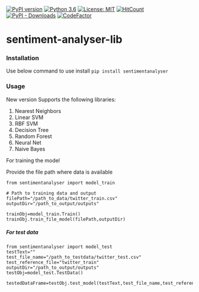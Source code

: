 [![PyPI version](https://badge.fury.io/py/sentimentanalyser.svg)](https://badge.fury.io/py/sentimentanalyser)
[![Python 3.6](https://img.shields.io/badge/python-3.6-blue.svg)](https://www.python.org/downloads/release/python-360/)
[![License: MIT](https://img.shields.io/badge/License-MIT-yellow.svg)](https://opensource.org/licenses/MIT)
[![HitCount](http://hits.dwyl.io/ashhadulislam/sentiment-analyser-lib.svg)](http://hits.dwyl.io/ashhadulislam/sentiment-analyser-lib)
[![PyPI - Downloads](https://img.shields.io/pypi/dm/sentimentanalyser.svg)](https://img.shields.io/pypi/dm/sentimentanalyser.svg)
[![CodeFactor](https://www.codefactor.io/repository/github/ashhadulislam/sentiment-analyser-lib/badge/master)](https://www.codefactor.io/repository/github/ashhadulislam/sentiment-analyser-lib/overview/master)
# sentiment-analyser-lib

### Installation
Use below command to use install 
`pip install sentimentanalyser`

### Usage
New version Supports the following libraries:

1. Nearest Neighbors
2. Linear SVM
3. RBF SVM 
4. Decision Tree
5. Random Forest
6. Neural Net
7. Naive Bayes

For training the model

Provide the file path where data is available
```
from sentimentanalyser import model_train

# Path to training data and output
filePath="/path_to_data/twitter_train.csv"
outputDir="/path_to_output/outputs"

trainObj=model_train.Train()
trainObj.train_file_model(filePath,outputDir)
```
##### For test data
```
from sentimentanalyser import model_test
testText=""
test_file_name="/path_to_testdata/twitter_test.csv"
test_reference_file="twitter_train"
outputDir="/path_to_output/outputs"
testObj=model_test.TestData()

testedDataFrame=testObj.test_model(testText,test_file_name,test_reference_file,outputDir)
```
